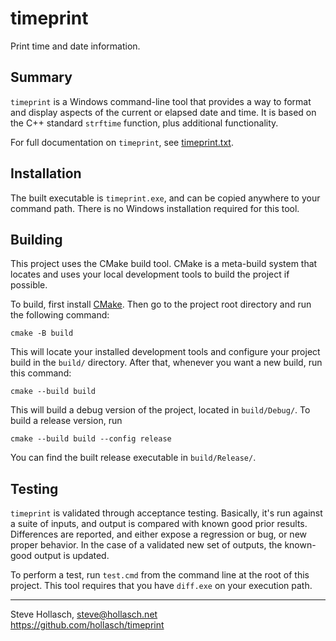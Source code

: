 timeprint
====================================================================================================

Print time and date information.


Summary
--------
`timeprint` is a Windows command-line tool that provides a way to format and display aspects of the
current or elapsed date and time. It is based on the C++ standard `strftime` function, plus
additional functionality.

For full documentation on `timeprint`, see [timeprint.txt](./timeprint.txt).


Installation
-------------
The built executable is `timeprint.exe`, and can be copied anywhere to your command path. There is
no Windows installation required for this tool.


Building
----------
This project uses the CMake build tool. CMake is a meta-build system that locates and uses your
local development tools to build the project if possible.

To build, first install [CMake](https://cmake.org/). Then go to the project root directory and run
the following command:

    cmake -B build

This will locate your installed development tools and configure your project build in the `build/`
directory. After that, whenever you want a new build, run this command:

    cmake --build build

This will build a debug version of the project, located in `build/Debug/`. To build a release
version, run

    cmake --build build --config release

You can find the built release executable in `build/Release/`.


Testing
--------
`timeprint` is validated through acceptance testing. Basically, it's run against a suite of inputs,
and output is compared with known good prior results. Differences are reported, and either expose a
regression or bug, or new proper behavior. In the case of a validated new set of outputs, the
known-good output is updated.

To perform a test, run `test.cmd` from the command line at the root of this project. This tool
requires that you have `diff.exe` on your execution path.


--------------------------------------------------------------------------------
Steve Hollasch, steve@hollasch.net<br>
https://github.com/hollasch/timeprint
